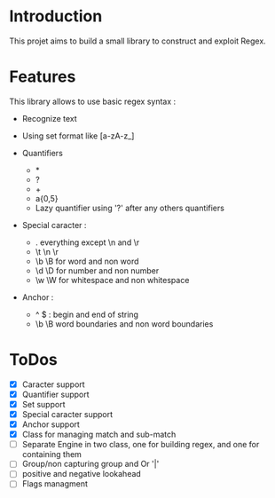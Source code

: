 # Introduction

This projet aims to build a small library to construct and exploit Regex.

# Features

This library allows to use basic regex syntax :

 - Recognize text
 - Using set format like [a-zA-z_]
 - Quantifiers
	- \*
	- ?
	- \+
	- a{0,5}
	- Lazy quantifier using '?' after any others quantifiers
- Special caracter :
	- . everything except \n and \r
	- \t \n \r
	- \b \B for word and non word
	- \d \D for number and non number
	- \w \W for whitespace and non whitespace

- Anchor :
	- ^ $ : begin and end of string
	- \b \B word boundaries and non word boundaries

# ToDos

- [x] Caracter support
- [x] Quantifier support
- [x] Set support
- [x] Special caracter support
- [x] Anchor support
- [x] Class for managing match and sub-match
- [ ] Separate Engine in two class, one for building regex, and one for containing them
- [ ] Group/non capturing group and Or '|'
- [ ] positive and negative lookahead
- [ ] Flags managment
